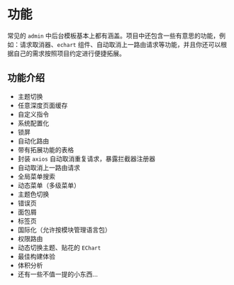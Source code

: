 # 功能

常见的 `admin` 中后台模板基本上都有涵盖。项目中还包含一些有意思的功能，例如：请求取消器、`echart` 组件、自动取消上一路由请求等功能，并且你还可以根据自己的需求按照项目约定进行便捷拓展。

## 功能介绍

- 主题切换
- 任意深度页面缓存
- 自定义指令
- 系统配置化
- 锁屏
- 自动化路由
- 带有拓展功能的表格
- 封装 `axios` 自动取消重复请求，暴露拦截器注册器
- 自动取消上一路由请求
- 全局菜单搜索
- 动态菜单（多级菜单）
- 主题色切换
- 错误页
- 面包屑
- 标签页
- 国际化（允许按模块管理语言包）
- 权限路由
- 动态切换主题、贴花的 `EChart`
- 最佳构建体验
- 体积分析
- 还有一些不值一提的小东西...
